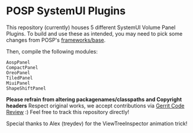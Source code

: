 # POSP SystemUI Plugins

This repository (currently) houses 5 different SystemUI Volume Panel Plugins.
To build and use these as intended, you may need to pick some changes from POSP's [frameworks/base](https://github.com/PotatoProject/frameworks_base).

Then, compile the following modules:
```
AospPanel
CompactPanel
OreoPanel
TiledPanel
MiuiPanel
ShapeShiftPanel
```

**Please refrain from altering packagenames/classpaths and Copyright headers**
Respect original works, we accept contributions via [Gerrit Code Review](review.potatoproject.co) :)
Feel free to track this repository directly!

Special thanks to Alex (treydev) for the ViewTreeInspector animation trick!
